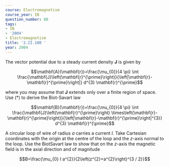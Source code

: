 ```yaml
---
course: Electromagnetism
course_year: IB
question_number: 80
tags:
- IB
- '2004'
- Electromagnetism
title: '2.II.18B '
year: 2004
---
```



The vector potential due to a steady current density $\mathbf{J}$ is given by

$$\mathbf{A}(\mathbf{r})=\frac{\mu_{0}}{4 \pi} \int \frac{\mathbf{J}\left(\mathbf{r}^{\prime}\right)}{\left|\mathbf{r}-\mathbf{r}^{\prime}\right|} d^{3} \mathbf{r}^{\prime}$$

where you may assume that $\mathbf{J}$ extends only over a finite region of space. Use $(*)$ to derive the Biot-Savart law

$$\mathbf{B}(\mathbf{r})=\frac{\mu_{0}}{4 \pi} \int \frac{\mathbf{J}\left(\mathbf{r}^{\prime}\right) \times\left(\mathbf{r}-\mathbf{r}^{\prime}\right)}{\left|\mathbf{r}-\mathbf{r}^{\prime}\right|^{3}} d^{3} \mathbf{r}^{\prime}$$

A circular loop of wire of radius $a$ carries a current $I$. Take Cartesian coordinates with the origin at the centre of the loop and the $z$-axis normal to the loop. Use the BiotSavart law to show that on the $z$-axis the magnetic field is in the axial direction and of magnitude

$$B=\frac{\mu_{0} I a^{2}}{2\left(z^{2}+a^{2}\right)^{3 / 2}}$$